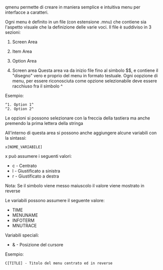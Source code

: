 qmenu permette di creare in maniera semplice e intuitiva menu per interfacce a caratteri.

Ogni menu è definito in un file (con estensione .mnu) che contiene sia l'aspetto visuale che la definizione delle varie voci.
Il file è suddiviso in 3 sezioni:
1. Screen Area
2. Item Area
3. Option Area

1. Screen area
Questa area va da inizio file fino al simbolo $$, e contiene il "disegno" vero e proprio del menu in formato testuale.
Ogni oopzione di menu, per essere riconosciuta come opzione selezionabile deve essere racchiuso fra il simbolo ^

Esempio:

	^1. Option 1^
	^2. Option 2^

Le opzioni si possono selezionare con la freccia della tastiera ma anche premendo la prima lettera della stringa

All'interno di questa area si possono anche aggiungere alcune variabili con la sintassi:

	x[NOME_VARIABILE]

x può assumere i seguenti valori:

* c - Centrato
* l - Giustificato a sinistra
* r - Giustificato a destra

Nota: Se il simbolo viene messo maiuscolo il valore viene mostrato in reverse

Le variabili possono assumere il seguente valore:

* TIME
* MENUNAME
* INFOTERM
* MNUTRACE


Variabili speciali:

* & - Posizione del cursore

Esempio:

	C[TITLE] - Titolo del menu centrato ed in reverse
	
